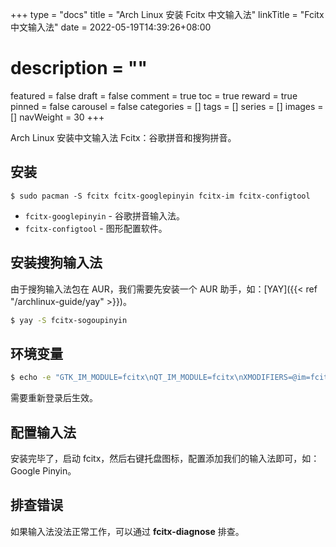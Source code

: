 +++
type = "docs"
title = "Arch Linux 安装 Fcitx 中文输入法"
linkTitle = "Fcitx 中文输入法"
date = 2022-05-19T14:39:26+08:00
# description = ""
featured = false
draft = false
comment = true
toc = true
reward = true
pinned = false
carousel = false
categories = []
tags = []
series = []
images = []
navWeight = 30
+++

Arch Linux 安装中文输入法 Fcitx：谷歌拼音和搜狗拼音。

<!--more-->

## 安装

```shell
$ sudo pacman -S fcitx fcitx-googlepinyin fcitx-im fcitx-configtool
```

- `fcitx-googlepinyin` - 谷歌拼音输入法。
- `fcitx-configtool` - 图形配置软件。

## 安装搜狗输入法

由于搜狗输入法包在 AUR，我们需要先安装一个 AUR 助手，如：[YAY]({{< ref "/archlinux-guide/yay" >}})。

```bash
$ yay -S fcitx-sogoupinyin
```

## 环境变量

```bash
$ echo -e "GTK_IM_MODULE=fcitx\nQT_IM_MODULE=fcitx\nXMODIFIERS=@im=fcitx" > ~/.pam_environment
```

需要重新登录后生效。

## 配置输入法

安装完毕了，启动 fcitx，然后右键托盘图标，配置添加我们的输入法即可，如：Google Pinyin。

## 排查错误

如果输入法没法正常工作，可以通过 **fcitx-diagnose** 排查。

 [1]: https://wiki.archlinux.org/index.php/Fcitx#Chinese

